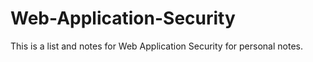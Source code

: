 # Web-Application-Security
This is a list and notes for Web Application Security for personal notes.
